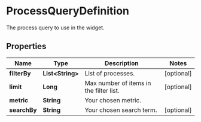 

# ProcessQueryDefinition

The process query to use in the widget.
## Properties

Name | Type | Description | Notes
------------ | ------------- | ------------- | -------------
**filterBy** | **List&lt;String&gt;** | List of processes. |  [optional]
**limit** | **Long** | Max number of items in the filter list. |  [optional]
**metric** | **String** | Your chosen metric. | 
**searchBy** | **String** | Your chosen search term. |  [optional]



